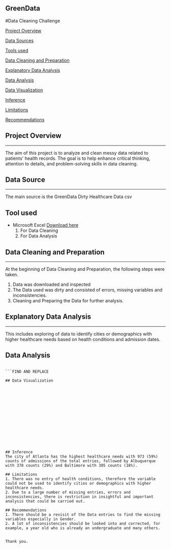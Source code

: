 ## GreenData
#Data Cleaning Challenge

[Project Overview](#project-overview)

[Data Sources](#data-sources)

[Tools used](#tools-used)

[Data Cleaning and Preparation](#data-cleaning-and-preparation)

[Explanatory Data Analysis](#explanatory-data-analysis)

[Data Analysis](#data-analysis)

[Data Visualization](#data-visualization)

[Inference](#inference)

[Limitations](#limitations)

[Recommendations](#recommendations)

## Project Overview
---
The aim of this project is to analyze and clean messy data related to patients' health records. The goal is to help enhance critical thinking, attention to details, and problem-solving skills in data cleaning. 

## Data Source
---
The main source is the GreenData Dirty Healthcare Data csv

## Tool used
- Microsoft Excel [Download here](https://www.microsoft.com)
  1. For Data Cleaning
  2. For Data Analysis

## Data Cleaning and Preparation
---
At the beginning of Data Cleaning and Preparation, the following steps were taken.
 1. Data was downloaded and inspected
 2. The Data used was dirty and consisted of errors, missing variables and inconsistencies.
 3. Cleaning and Preparing the Data for further analysis.

## Explanatory Data Analysis 
---
This includes exploring of data to identify cities or demographics with higher healthcare needs based on health conditions and admission dates.

## Data Analysis
```CONCAT

```FIND AND REPLACE

## Data Visualization















## Inference
The city of Atlanta has the highest healthcare needs with 973 (59%) counts of admissions of the total entries, followed by Albuquerque with 378 counts (29%) and Baltimore with 305 counts (18%).

## Limitations
1. There was no entry of health conditions, therefore the variable could not be used to identify cities or demographics with higher healthcare needs.
2. Due to a large number of missing entries, errors and inconsistencies, there is restriction in insightful and important analysis that could be carried out.

## Recommendations
1. There should be a revisit of the Data entries to find the missing variables especially in Gender.
2. A lot of inconsistencies should be looked into and corrected, for example, a year old who is already an undergraduate and many others. 


Thank you.














